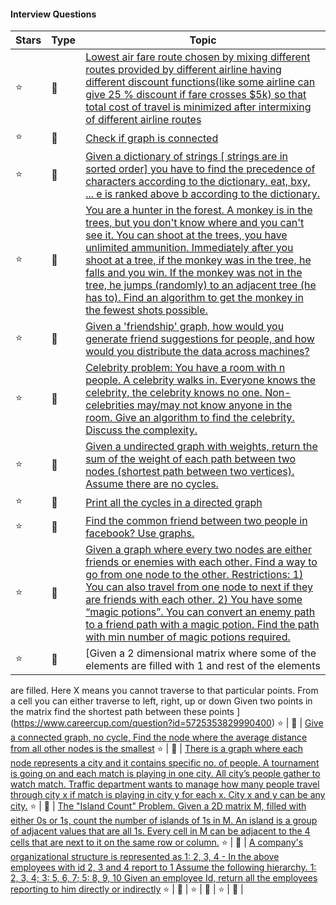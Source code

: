 
#### Interview Questions
Stars | Type | Topic
------------ | ------------- | -------------
:star: | :link: | [Lowest air fare route chosen by mixing different routes provided by different airline having different discount functions(like some airline can give 25 % discount if fare crosses $5k) so that total cost of travel is minimized after intermixing of different airline routes](https://www.careercup.com/forumpost?id=14869668)
:star: | :link: | [Check if graph is connected](https://www.careercup.com/forumpost?id=5637824931954688)
:star: | :link: | [Given a dictionary of strings [ strings are in sorted order] you have to find the precedence of characters according to the dictionary. eat, bxy, ... e is ranked above b according to the dictionary. ](https://careercup.com/question?id=13394663)
:star: | :link: | [You are a hunter in the forest. A monkey is in the trees, but you don't know where and you can't see it. You can shoot at the trees, you have unlimited ammunition. Immediately after you shoot at a tree, if the monkey was in the tree, he falls and you win. If the monkey was not in the tree, he jumps (randomly) to an adjacent tree (he has to). Find an algorithm to get the monkey in the fewest shots possible.](https://careercup.com/question?id=14485702)
:star: | :link: | [Given a 'friendship' graph, how would you generate friend suggestions for people, and how would you distribute the data across machines?](https://www.careercup.com/question?id=19188693)
:star: | :link: | [Celebrity problem: You have a room with n people. A celebrity walks in. Everyone knows the celebrity, the celebrity knows no one. Non-celebrities may/may not know anyone in the room. Give an algorithm to find the celebrity. Discuss the complexity.](https://www.careercup.com/question?id=13167666)
:star: | :link: | [Given a undirected graph with weights, return the sum of the weight of each path between two nodes (shortest path between two vertices). Assume there are no cycles.](https://www.careercup.com/question?id=5679897813975040)
:star: | :link: | [Print all the cycles in a directed graph](https://www.careercup.com/question?id=5752609117831168)
:star: | :link: | [Find the common friend between two people in facebook? Use graphs.](https://www.careercup.com/question?id=15499824)
:star: | :link: | [Given a graph where every two nodes are either friends or enemies with each other. Find a way to go from one node to the other. Restrictions: 1) You can also travel from one node to next if they are friends with each other. 2) You have some “magic potions”. You can convert an enemy path to a friend path with a magic potion. Find the path with min number of magic potions required.](https://www.careercup.com/question?id=5727738531938304)
:star: | :link: | [Given  a 2 dimensional matrix where some of the elements are filled with 1 and rest of the elements 
are filled. Here X means you cannot traverse to that particular points. From a cell you can either traverse to left, right, up or down
Given two points in the matrix find the shortest path between these points ](https://www.careercup.com/question?id=5725353829990400)
:star: | :link: | [Give a connected graph, no cycle,  Find the node where the average distance from all other nodes is the smallest](https://www.careercup.com/question?id=4865575762264064)
:star: | :link: | [There is a graph where each node represents a city and it contains specific no. of people. A tournament is going on and each match is playing in one city. All city’s people gather to watch match. Traffic department wants to manage how many people travel through city x if match is playing in city y for each x. City x and y can be any city.](https://www.careercup.com/question?id=5705027711664128)
:star: | :link: | [The "Island Count" Problem. Given a 2D matrix M, filled with either 0s or 1s, count the number of islands of 1s in M. An island is a group of adjacent values that are all 1s. Every cell in M can be adjacent to the 4 cells that are next to it on the same row or column.](https://www.careercup.com/question?id=5708658983829504)
:star: | :link: | [A company's organizational structure is represented as 1: 2, 3, 4 - In the above employees with id 2, 3 and 4 report to 1
 Assume the following hierarchy. 1: 2, 3, 4; 3: 5, 6, 7; 5: 8, 9, 10 Given an employee Id, return all the employees reporting to him directly or indirectly](https://careercup.com/question?id=5638836259389440)
:star: | :link: | []()
:star: | :link: | []()
:star: | :link: | []()
